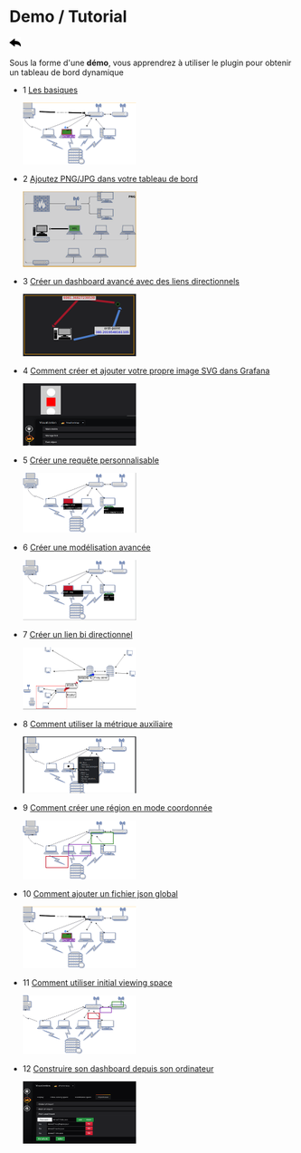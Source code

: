 # Demo / Tutorial

[![](../../screenshots/other/Go-back.png)](../../README-fr.md)

Sous la forme d'une **démo**, vous apprendrez à utiliser le plugin pour obtenir un tableau de bord dynamique

- 1 [Les basiques](tutorial01.md)

  [![demo1](../../screenshots/demo/demo01.png)](tutorial01.md)

- 2 [Ajoutez PNG/JPG dans votre tableau de bord](tutorial02.md)

  [![demo2](../../screenshots/demo/demo02.png)](tutorial02.md)

- 3 [Créer un dashboard avancé avec des liens directionnels](tutorial03.md)

  [![demo3](../../screenshots/demo/demo03.png)](tutorial03.md)

- 4 [Comment créer et ajouter votre propre image SVG dans Grafana](tutorial04.md)

  [![demo4](../../screenshots/demo/demo04.png)](tutorial04.md)

- 5 [Créer une requête personnalisable](tutorial05.md)

  [![demo5](../../screenshots/demo/demo05.png)](tutorial05.md)

- 6 [Créer une modélisation avancée](tutorial06.md)

  [![demo6](../../screenshots/demo/demo06.png)](tutorial06.md)

- 7 [Créer un lien bi directionnel](tutorial07.md)

  [![demo7](../../screenshots/demo/demo07.png)](tutorial07.md)

- 8 [Comment utiliser la métrique auxiliaire](tutorial08.md)

  [![demo8](../../screenshots/demo/demo08.png)](tutorial08.md)

- 9 [Comment créer une région en mode coordonnée](tutorial09.md)

  [![demo9](../../screenshots/demo/demo09.png)](tutorial09.md)

- 10 [Comment ajouter un fichier json global ](tutorial10.md)

  [![demo10](../../screenshots/demo/demo01.png)](tutorial10.md)

- 11 [Comment utiliser initial viewing space](tutorial11.md)

  [![demo11](../../screenshots/demo/demo11.png)](tutorial11.md)

- 12 [Construire son dashboard depuis son ordinateur](tutorial12.md)

  [![demo12](../../screenshots/demo/demo12.png)](tutorial12.md)
